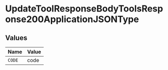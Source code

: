 # UpdateToolResponseBodyToolsResponse200ApplicationJSONType


## Values

| Name   | Value  |
| ------ | ------ |
| `CODE` | code   |
